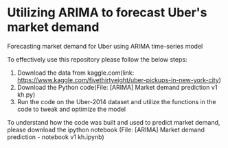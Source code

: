 # Utilizing ARIMA to forecast Uber's market demand
Forecasting market demand for Uber using ARIMA time-series model

To effectively use this repository please follow the below steps:
1) Download the data from kaggle.com(link: https://www.kaggle.com/fivethirtyeight/uber-pickups-in-new-york-city)
2) Download the Python code(File: [ARIMA] Market demand prediction v1 kh.py)
3) Run the code on the Uber-2014 dataset and utilize the functions in the code to tweak and optimize the model

To understand how the code was built and used to predict market demand, please download the ipython notebook
(File: [ARIMA] Market demand prediction - notebook v1 kh.ipynb)
